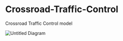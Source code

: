 # Crossroad-Traffic-Control
Crossroad Traffic Control model

![Untitled Diagram](https://github.com/user-attachments/assets/4e874f2e-2296-4765-a2fe-c11de192a0db)




